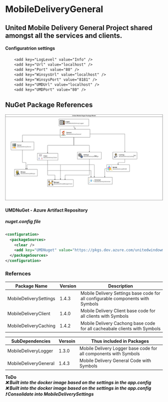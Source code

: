 # MobileDeliveryGeneral
## United Mobile Delivery General Project shared amongst all the services and clients.

   
#### Configuratrion settings
```    <add key="LogPath" value="C:\apps\logs" />
    <add key="LogLevel" value="Info" />
    <add key="Url" value="localhost" />
    <add key="Port" value="80" />
    <add key="WinsysUrl" value="localhost" />
    <add key="WinsysPort" value="8181" />
    <add key="UMDUrl" value="localhost" />
    <add key="UMDPort" value="80" />
```


## NuGet Package References

![NuGet Package Model](https://github.com/vergaraunited/Docs/blob/master/imgs/MobileDeliveryModel.jpg)

#### UMDNuGet - Azure Artifact Repository

##### nuget.config file
```xml
<configuration>
  <packageSources>
    <clear />
    <add key="UMDNuget" value="https://pkgs.dev.azure.com/unitedwindowmfg/1e4fcdac-b7c9-4478-823a-109475434848/_packaging/UMDNuget/nuget/v3/index.json" />
  </packageSources>
</configuration>
```
### Refernces
Package Name            |  Version  |  Description
--------------------    |  -------  |  -----------
MobileDeliverySettings  |   1.4.3   |  Mobile Delivery Settings base code for all configurable components with Symbols
MobileDeliveryClient    |   1.4.0   |  Mobile Delivery Client base code for all clients with Symbols
MobileDeliveryCaching   |   1.4.2   |  Mobile Delivery Cachong base code for all cacheabale clients with Symbols


SubDependencies         |  Versoin  | Thus included in Packages
----------------------  |  -------- |  -------------------------
MobileDeliveryLogger    |   1.3.0   |  Mobile Delivery Logger base code for all components with Symbols
MobileDeliveryGeneral   |   1.4.3   |  Mobile Delivery General Code with Symbols


**ToDo**<br/>
**_:x: Built into the docker image based on the settings in the app.config_**<br/>
**_:x: Built into the docker image based on the settings in the app.config_**<br/>
**_:heavy_exclamation_mark: Consolidate into MobileDeliverySettings_**<br/>
